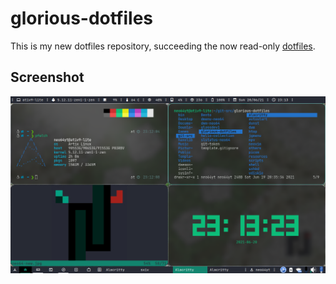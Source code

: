 # glorious-dotfiles
This is my new dotfiles repository, succeeding the now read-only [dotfiles](https://github.com/neo64yt/dotfiles/).

## Screenshot
![screenshot](screenshot.png)
